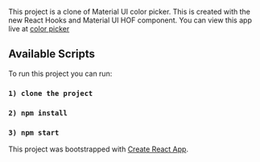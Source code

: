This project is a clone of Material UI color picker. This is created with the new React Hooks and Material UI HOF component.
You can view this app live at [color picker](https://github.com/facebook/create-react-app)

## Available Scripts

To run this project you can run:

### `1) clone the project`
### `2) npm install`
### `3) npm start`

This project was bootstrapped with [Create React App](https://github.com/facebook/create-react-app).
